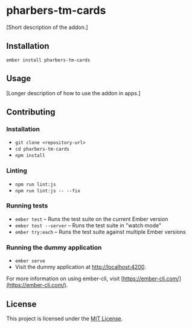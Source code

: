 pharbers-tm-cards
==============================================================================

[Short description of the addon.]

Installation
------------------------------------------------------------------------------

```
ember install pharbers-tm-cards
```


Usage
------------------------------------------------------------------------------

[Longer description of how to use the addon in apps.]


Contributing
------------------------------------------------------------------------------

### Installation

* `git clone <repository-url>`
* `cd pharbers-tm-cards`
* `npm install`

### Linting

* `npm run lint:js`
* `npm run lint:js -- --fix`

### Running tests

* `ember test` – Runs the test suite on the current Ember version
* `ember test --server` – Runs the test suite in "watch mode"
* `ember try:each` – Runs the test suite against multiple Ember versions

### Running the dummy application

* `ember serve`
* Visit the dummy application at [http://localhost:4200](http://localhost:4200).

For more information on using ember-cli, visit [https://ember-cli.com/](https://ember-cli.com/).

License
------------------------------------------------------------------------------

This project is licensed under the [MIT License](LICENSE.md).
